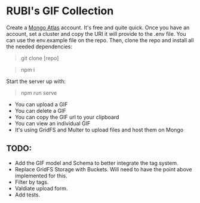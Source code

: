 # RUBI's GIF Collection

Create a [Mongo Atlas](https://www.mongodb.com/docs/atlas/tutorial/create-atlas-account/) account. It's free and quite quick. Once you have an account, set a cluster and copy the URI it will provide to the .env file. You can use the env.example file on the repo.
Then, clone the repo and install all the needed dependencies:

> git clone [repo]

> npm i

Start the server up with:
> npm run serve

- You can upload a GIF
- You can delete a GIF
- You can copy the GIF url to your clipboard
- You can view an individual GIF
- It's using GridFS and Multer to upload files and host them on Mongo


## TODO:
- Add the GIF model and Schema to better integrate the tag system.
- Replace GridFS Storage with Buckets. Will need to have the point above implemented for this.
- Filter by tags.
- Valdiate upload form.
- Add tests.
